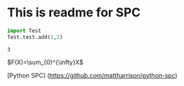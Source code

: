 # This is readme for SPC


```python
import Test
Test.test.add(1,2)
```




    3



$F(X)=\sum_{0}^{\infty}X$


[Python SPC] (https://github.com/mattharrison/python-spc) 
